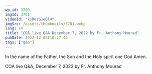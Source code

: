 ```yaml
---
wp_id: 3700
imgId: 3701
videoId: "ksRezG1eOl4"
imgSrc: /assets/thumbnails/3701.webp
lang: en
title: "COA live Q&A December 7, 2022 by Fr. Anthony Mourad"
pubDate: 2022-12-08T10:27:46
tags: ["q&a"]
---
```


<p>In the name of the Father, the Son and the Holy spirit one God Amen.</p>
<p>COA live Q&amp;A, December 7, 2022 by Fr. Anthony Mourad</p>
